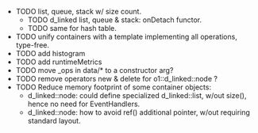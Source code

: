 
* TODO list, queue, stack w/ size count.
  * TODO d_linked list, queue & stack: onDetach functor.
  * TODO same for hash table.
* TODO unify containers with a template implementing all operations,
  type-free.
* TODO add histogram
* TODO add runtimeMetrics
* TODO move _ops in data/* to a constructor arg?
* TODO remove operators new & delete for o1::d_linked::node ?
* TODO Reduce memory footprint of some container objects:
  * d_linked::node: could define specialized d_linked::list, w/out size(),
    hence no need for EventHandlers.
  * d_linked::node: how to avoid ref() additional pointer, w/out requiring
    standard layout.
